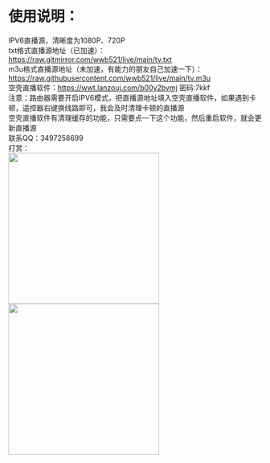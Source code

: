 # 使用说明：

IPV6直播源，清晰度为1080P、720P<br/>
txt格式直播源地址（已加速）：https://raw.gitmirror.com/wwb521/live/main/tv.txt<br/>
m3u格式直播源地址（未加速，有能力的朋友自己加速一下）：https://raw.githubusercontent.com/wwb521/live/main/tv.m3u<br/>
空壳直播软件：https://wwt.lanzouj.com/b00y2bymj 密码:7kkf<br/>
注意：路由器需要开启IPV6模式，把直播源地址填入空壳直播软件，如果遇到卡顿，遥控器右键换线路即可，我会及时清理卡顿的直播源<br/>
空壳直播软件有清理缓存的功能，只需要点一下这个功能，然后重启软件，就会更新直播源<br/>
联系QQ：3497258699<br/>
打赏：<br/>
<img src="https://github.com/wwb521/live/blob/main/pay.jpg" width="300px">
<img src="https://github.com/wwb521/live/blob/main/alipay.jpg" width="300px">
